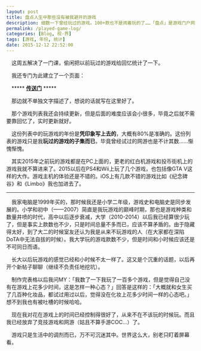 ```yaml
---
layout: post
title: 盘点人生中那些没有被我避开的游戏
description: 细数一下曾经玩过的游戏。100+款也不是闹着玩的了……「盘点」是游戏门户网站的高频词汇，在这里用来应景一下。
permalink: /played-game-log/
categories: [Blog, 视·界]
tags: [游戏, 年份, 统计]
date: 2015-12-12 22:52:00
--- 
```


　这周五解决了一门课，偷闲把以前玩过的游戏给回忆统计了一下。

　我还专门为此建立了一个页面：

　\*\*\*\*\* [**传送门**](/played-games/) \*\*\*\*\*

　那边就不单独文字描述了，想说的话就写在这里好了。

　那个游戏列表我还会持续更新，但是后面的难度应该会小很多，毕竟之后就不需要靠回忆了，实时更新就好。

　这份列表中的玩游戏的年份是**凭印象写上去的**，大概有80%是准确的。这份列表的游戏只是我**玩过的游戏的子集而已**，毕竟曾经试过的网游也是不计其数……惭愧惭愧。

　其实2015年之前玩的游戏都是在PC上面的，更老的红白机游戏和投币街机上的游戏我就不算进来了。2015以后在PS4和Wii上玩了几个游戏，也包括像GTA V这样的大作。游戏主机的体验还是不错的。iOS上有几款不错的游戏比如《纪念碑谷》和《Limbo》我也加进去了。

------

　我家电脑是1999年买的，那时候我还是小学二年级，游戏史和电脑史是同步发展的。小学和初中（——2007）简直是我玩游戏的巅峰时期，那也是游戏种类和数量井喷的时代，高中以后逐步衰减，大学（2010-2014）以后我已经算很少玩了，但是事实上款数也不少，只是时间总量不多而已，应该不算矛盾的。由于隐藏得太好，到了大二的时候室友还认为我是从来不玩游戏的人（在大家都在深陷DoTA中无法自拔的时候）。我大学玩的游戏款数不少，但是时间和小时候应该还是不可同日而语。

　长大以后玩游戏的感觉已经和小时候不太一样了。这又是个沉重的话题，以后再开个新帖子聊聊（继续不负责任地挖坑）。

　制作完表格以后我问MY：「我数了一下我玩了一百多个游戏，但是觉得自己没有在游戏上花多少时间，这是怎样一种心态？」回答是这样的：「大概就和女生买了几百种化妆品，都试过用过以后，觉得没在化妆上花多少时间一样的心态吧。」想不到我也有被吐槽的时候哈哈。

　现在我对花在游戏上的时间已经控制得很好了，从来不在不该玩的时候玩。而且我已经放弃了竞技游戏和网游（姑且不算手游COC…）了。

　游戏只是生活中的调剂而已，万不可沉迷其中。世界这么大，别老只盯着屏幕看。